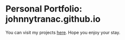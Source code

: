 # Personal Portfolio: johnnytranac.github.io

You can visit my projects [here](http://johnnytranac.github.io/). Hope you enjoy your stay.
